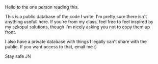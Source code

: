 Hello to the one person reading this.

This is a public database of the code I write. I'm pretty sure there isn't anything usefull here. If you're from my class, feel free to feel inspired by my szkopul solutions, though I'm nicely asking you not to copy them up front.

I also have a private database with things I legally can't share with the public. If you want access to that, email me :)

Stay safe
JN
